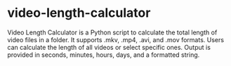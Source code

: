 # video-length-calculator
Video Length Calculator is a Python script to calculate the total length of video files in a folder. It supports .mkv, .mp4, .avi, and .mov formats. Users can calculate the length of all videos or select specific ones. Output is provided in seconds, minutes, hours, days, and a formatted string.
